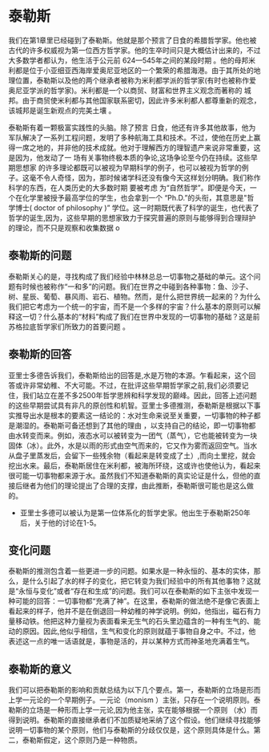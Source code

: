 # 泰勒斯

我们在第1章里已经碰到了泰勒斯。他就是那个预言了日食的希腊哲学家。他也被古代的许多权威视为第一位西方哲学家。他的生卒时间只是大概估计出来的，不过大多数学者都认为，他生活于公元前 624—545年之间的某段时期 。他的母邦米利都是位于小亚细亚西海岸爱奥尼亚地区的一个繁荣的希腊海港。由于其所处的地理位置，泰勒斯以及他的两个继承者被称为米利都学派的哲学家(有时也被称作爱奥尼亚学派的哲学家)。米利都是一个以商贸、财富和世界主义观念而著称的 城邦。由于商贸使米利都与其他国家联系密切，因此许多米利都人都尊重新的观念，该城邦是诞生新观点的完美土壤 。

泰勒斯有着一颗极富实践性的头脑。除了预言 日食，他还有许多其他故事，他为军队解决了一系列工程问题，发明了多种航海工具和技术。不过，使他在历史上赢得一席之地的，并非他的技术成就。他对于理解西方的理智遗产来说非常重要，这是因为，他发动了一 场有关事物终极本质的争论,这场争论至今仍在持续。这些早期思想家 的许多理论都既可以被视为早期科学的例子，也可以被视为哲学的例子。这毫不令人奇怪，因为，那时候诸学科还没有像今天这样划分明确。我们称作科学的东西，在人类历史的大多数时期 要被考虑 为“自然哲学”。即便是今天，一个在化学里被授予最高学位的学生，也会拿到一个 “Ph.D.”的头衔，其意思是"哲学博士( doctor  of philosophy  )” 学位。这一时期既代表了科学的诞生，也代表了哲学的诞生,因为，这些早期的思想家致力于探究普遍的原则与能够得到合理辩护的理论，而不只是观察和收集数据 o

## 泰勒斯的问题

泰勒斯关心的是，寻找构成了我们经验中林林总总一切事物之基础的单元。这个问题有时候也被称作“一和多”的问题。我们在世界之中碰到各种事物：鱼、沙子、树、星辰、葡萄、暴风雨、岩石、植物。然而，是什么把世界统一起来的？为什么我们把它考虑为一个统一的宇宙，而不是一个多样的宇宙？什么基本的原则可以解释这一切？什么基本的“材料”构成了我们在世界中发现的一切事物的基础？这是前苏格拉底哲学家们所致力的首要问题 。

## 泰勒斯的回答

亚里士多德告诉我们，泰勒斯给出的回答是,水是万物的本源。乍看起来，这个回答或许非常幼稚、不大可能。不过，在批评这些早期哲学家之前,我们必须要记住，我们站立在差不多2500年哲学思辨和科学发现的巅峰。因此，回答上述问题的这些早期尝试具有非凡的原创性和机智。亚里士多德推测，泰勒斯是根据以下事实推导出水是根本的要素这一结论的：水对生命来说至关重要，一切事物的种子都是潮湿的。泰勒斯可备还想到了其他的理由 ，以支持自己的结论，即一切事物都由水转变而来。例如，液态水可以被转变为一团气（蒸气），它也能被转变为一块固体（冰）。此外，水是以雨的形式由空气而来的，它又作为雾而返回空气。当水从盘子里蒸发后，会留下一些残余物（看起来是转变成了土）,而向土里挖，就会挖出水来。最后，泰勒斯居住在米利都，被海所环绕，这或许也使他认为，看起来很可能一切事物都来源于水。虽然我们不知道泰勒斯的真实论证是什么，但他的直接后继者为他们的理论提出了合理的支撑，由此推断，泰勒斯很可能也是这么做的。

* 亚里士多德可以被认为是第一位体系化的哲学史家。他出生于泰勒斯250年后，关于他的讨论在1-5。

## 变化问题

泰勒斯的推测包含着一些更进一步的问题。如果水是一种永恒的、基本的实体，那么，是什么引起了水的样子的变化，把它转变为我们经验中的所有其他事物？这就是“永恒与变化”或者“存在和生成”的问题。我们可以在泰勒斯的如下主张中发现一种可能的回答：一切事物都“充满了神”。在这里，泰勒斯的做法绝不是像它表面上看起来的样子，他并不是在倒退回一种幼稚的神学说明。例如，他指出，磁石有力量移动铁。他把这种力量视为表面看来无生气的石头里边蕴含的一种有生气的、能动的原因。因此,他似乎相信，生气和变化的原则就蕴于事物自身之中。不过，他表述这一点的唯一话语就是，事物是活的，并以某种方式而神圣地充满着生气。

## 泰勒斯的意义

我们可以把泰勒斯的影响和贡献总结为以下几个要点。第一，泰勒斯的立场是形而上学一元论的一个早期例子。一元论（monism ）主张，只存在一个说明原则。泰勒斯的立场是一种形而上学一元论,因为他主张，实在能够根据一个原则 （水）而得到说明。泰勒斯的直接继承者们不加质疑地采纳了这个假设。他们继续寻找能够说明一切事物的某个原则，他们与泰勒斯的分歧仅仅是，这个原则具体是什么。第二，泰勒斯假定，这个原则乃是一种物质。
